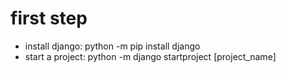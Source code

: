 # first step
- install django: python -m pip install django
- start a project: python -m django startproject [project_name]
